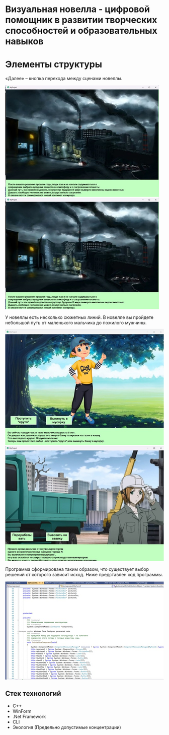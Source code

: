 # Визуальная новелла - цифровой помощник в развитии творческих способностей и образовательных навыков

 
# Элементы структуры
«Далее» – кнопка перехода между сценами новеллы. 

![Screnshot](https://github.com/Digital-Department-Vavilov-University/novella/blob/main/1.jpg)
![Screnshot](https://github.com/Digital-Department-Vavilov-University/novella/blob/main/2%20(2).jpg)

У новеллы есть несколько сюжетных линий. 
В новелле вы пройдете небольшой путь от маленького мальчика до пожилого мужчины.

![Screnshot](https://github.com/Digital-Department-Vavilov-University/novella/blob/main/3.jpg)
![Screnshot](https://github.com/Digital-Department-Vavilov-University/novella/blob/main/4.jpg)

Программа сформирована таким образом, что существует выбор решений от которого зависит исход. Ниже представлен код программы.

![Screnshot](https://github.com/Digital-Department-Vavilov-University/novella/blob/main/5.jpg)


## Стек технологий
- C++
- WinForm
- .Net Framework
- CLI
- Экология (Предельно допустимые концентрации)
